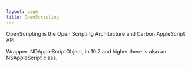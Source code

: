 ```yaml
---
layout: page
title: OpenScripting
---
```




OpenScripting is the Open Scripting Architecture and Carbon AppleScript API.

Wrapper: NDAppleScriptObject, in 10.2 and higher there is also an NSAppleScript class.

